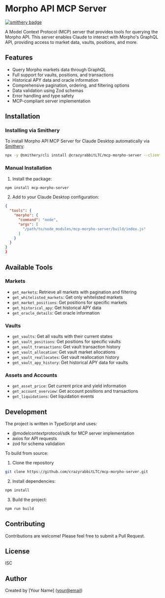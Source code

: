 # Morpho API MCP Server

[![smithery badge](https://smithery.ai/badge/@crazyrabbitLTC/mcp-morpho-server)](https://smithery.ai/server/@crazyrabbitLTC/mcp-morpho-server)

A Model Context Protocol (MCP) server that provides tools for querying the Morpho API. This server enables Claude to interact with Morpho's GraphQL API, providing access to market data, vaults, positions, and more.

## Features

* Query Morpho markets data through GraphQL
* Full support for vaults, positions, and transactions
* Historical APY data and oracle information
* Comprehensive pagination, ordering, and filtering options
* Data validation using Zod schemas
* Error handling and type safety
* MCP-compliant server implementation

## Installation

### Installing via Smithery

To install Morpho API MCP Server for Claude Desktop automatically via [Smithery](https://smithery.ai/server/@crazyrabbitLTC/mcp-morpho-server):

```bash
npx -y @smithery/cli install @crazyrabbitLTC/mcp-morpho-server --client claude
```

### Manual Installation
1. Install the package:
```bash
npm install mcp-morpho-server
```

2. Add to your Claude Desktop configuration:
```json
{
  "tools": {
    "morpho": {
      "command": "node",
      "args": [
        "/path/to/node_modules/mcp-morpho-server/build/index.js"
      ]
    }
  }
}
}
```

## Available Tools

### Markets
- `get_markets`: Retrieve all markets with pagination and filtering
- `get_whitelisted_markets`: Get only whitelisted markets
- `get_market_positions`: Get positions for specific markets
- `get_historical_apy`: Get historical APY data
- `get_oracle_details`: Get oracle information

### Vaults
- `get_vaults`: Get all vaults with their current states
- `get_vault_positions`: Get positions for specific vaults
- `get_vault_transactions`: Get vault transaction history
- `get_vault_allocation`: Get vault market allocations
- `get_vault_reallocates`: Get vault reallocation history
- `get_vault_apy_history`: Get historical APY data for vaults

### Assets and Accounts
- `get_asset_price`: Get current price and yield information
- `get_account_overview`: Get account positions and transactions
- `get_liquidations`: Get liquidation events

## Development

The project is written in TypeScript and uses:
* @modelcontextprotocol/sdk for MCP server implementation
* axios for API requests
* zod for schema validation

To build from source:

1. Clone the repository
```bash
git clone https://github.com/crazyrabbitLTC/mcp-morpho-server.git
```

2. Install dependencies:
```bash
npm install
```

3. Build the project:
```bash
npm run build
```

## Contributing

Contributions are welcome! Please feel free to submit a Pull Request.

## License

ISC

## Author

Created by [Your Name] (<your@email>) 
